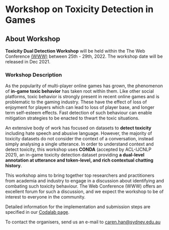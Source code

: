# Workshop on Toxicity Detection in Games

## About Workshop

**Toxicity Dual Detection Workshop** will be held within the The Web Conference [(WWW)](https://www2022.thewebconf.org/) between 25th - 29th, 2022. The workshop date will be released in Dec 2021.

### Workshop Description

As the popularity of multi-player online games has grown, the phenomenon of **in-game toxic behavior** has taken root within them. Like other social platforms, toxic behavior is strongly present in recent online games and is problematic to the gaming industry. These have the effect of loss of enjoyment for players which can lead to loss of player base, and longer term self-esteem effects. Fast detection of such behaviour can enable mitigation strategies to be enacted to thwart the toxic situations.
 
An extensive body of work has focused on datasets to **detect toxicity** including hate speech and abusive language. However, the majority of toxicity datasets do not consider the context of a conversation, instead simply analysing a single utterance. In order to understand context and detect toxicity, this workshop uses **CONDA** (accepted by ACL-IJCNLP 2021), an in-game toxicity detection dataset providing **a dual-level annotation at utterance and token-level, and rich contextual chatting history**.

This workshop aims to bring together top researchers and practitioners from academia and industry to engage in a discussion about identifying and combating such toxicity behaviour. The Web Conference (WWW) offers an excellent forum for such a discussion, and we expect the workshop to be of interest to everyone in the community. 

Detailed information for the implementation and submission steps are specified in our [Codalab page](https://competitions.codalab.org/). 


To contact the organisers, send us an e-mail to [caren.han@sydney.edu.au](mailto:caren.han@sydney.edu.au)
